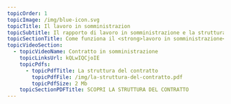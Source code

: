 ```yaml
---
topicOrder: 1
topicImage: /img/blue-icon.svg
topicTitle: Il lavoro in somministrazion
topicSubtitle: Il rapporto di lavoro in somministrazione e la struttura del contratto
topicSectionTitle: Come funziona il <strong>lavoro in somministrazione</strong> ?
topicVideoSection:
  - topicVideoName: Contratto in somministrazione
    topicLinksUrl: kQLwIQCjoIE
    topicPdfs:
      - topicPdfTitle: La struttura del contratto
        topicPdfFile: /img/la-struttura-del-contratto.pdf
        topicPdfSize: 2 Mb
    topicSectionPDFTitle: SCOPRI LA STRUTTURA DEL CONTRATTO
---
```

